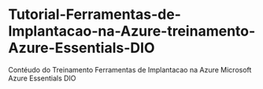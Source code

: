 # Tutorial-Ferramentas-de-Implantacao-na-Azure-treinamento-Azure-Essentials-DIO
Contéudo do Treinamento Ferramentas de Implantacao na Azure Microsoft Azure Essentials DIO 
